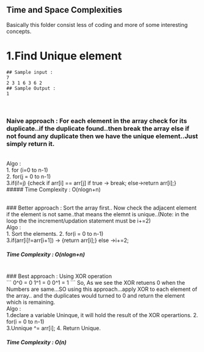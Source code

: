 ## Time and Space Complexities
 Basically this folder consist less of coding and more of some interesting concepts. 

# 1.Find Unique element
```
## Sample input : 
7
2 3 1 6 3 6 2
## Sample Output :
1
```
<br>
 
### Naive approach : For each element in the array check for its duplicate..if the duplicate found..then break the array else if not found any duplicate then we have the unique element..Just simply return it.
<br>Algo : <br> 1. for (i=0 to n-1)<br>
2. for(j = 0 to n-1) <br>
3.if(i!=j) {check if arr[i] == arr[j]
               if true -> break; 
               else->return arr[i];}<br> ##### Time Complexity : O(nlogn+n)

<br>
 ### Better approach : Sort the array first.. Now check the adjacent element if the element is not same..that means the elemnt is unique..(Note: in the loop the the increment/updation statement must be i+=2)<br>Algo : <br> 1. Sort the elements.
2. for(i = 0 to n-1) <br>
3.if(arr[i]!=arr[i+1]) -> {return arr[i];} else ->i+=2;

 ##### Time Complexity : O(nlogn+n)


<br>
 ### Best approach : Using XOR operation<br>
```
0^0 = 0
1^1 = 0
0^1 = 1
```
So, As we see the XOR retuens 0 when the Numbers are same...SO using this approach...apply XOR to each element of the array.. and the duplicates would turned to 0 and return the element which is remaining.
<br>
Algo : <br> 1.declare a variable Uninque, it will hold the result of the XOR operartions.
2. for(i = 0 to n-1) <br>
3.Unnique ^= arr[i];
4. Return Unique.

 ##### Time Complexity : O(n)

